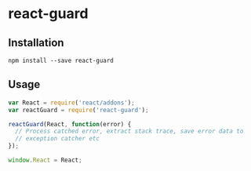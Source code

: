 # react-guard

## Installation

```
npm install --save react-guard
```

## Usage

``` javascript
var React = require('react/addons');
var reactGuard = require('react-guard');

reactGuard(React, function(error) {
  // Process catched error, extract stack trace, save error data to
  // exception catcher etc
});

window.React = React;

```


